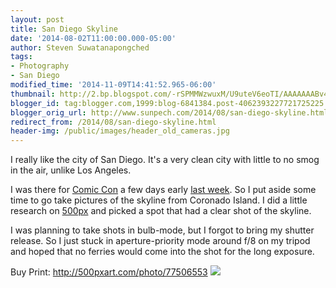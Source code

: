 ```yaml
---
layout: post
title: San Diego Skyline
date: '2014-08-02T11:00:00.000-05:00'
author: Steven Suwatanapongched
tags:
- Photography
- San Diego
modified_time: '2014-11-09T14:41:52.965-06:00'
thumbnail: http://2.bp.blogspot.com/-rSPMMWzwuxM/U9uteV6eoTI/AAAAAAABv4I/k-u3YnqEhJg/s600/2014-07-22+at+21-32-55.jpg
blogger_id: tag:blogger.com,1999:blog-6841384.post-4062393227721725225
blogger_orig_url: http://www.sunpech.com/2014/08/san-diego-skyline.html
redirect_from: /2014/08/san-diego-skyline.html
header-img: /public/images/header_old_cameras.jpg
---
```


I really like the city of San Diego. It's a very clean city with little to no smog in the air, unlike Los Angeles.

I was there for <a href="http://www.comic-con.org/cci">Comic Con</a> a few days early <a href="/2014/07/san-diego-comic-con-2014">last week</a>. So I put aside some time to go take pictures of the skyline from Coronado Island. I did a little research on <a href="http://www.500px.com/">500px</a> and picked a spot that had a clear shot of the skyline.

I was planning to take shots in bulb-mode, but I forgot to bring my shutter release. So I just stuck in aperture-priority mode around f/8 on my tripod and hoped that no ferries would come into the shot for the long exposure.

Buy Print: <a href="http://500pxart.com/photo/77506553">http://500pxart.com/photo/77506553</a>
<a href="http://2.bp.blogspot.com/-rSPMMWzwuxM/U9uteV6eoTI/AAAAAAABv4I/k-u3YnqEhJg/s600/2014-07-22+at+21-32-55.jpg" ><img border="0" src="http://2.bp.blogspot.com/-rSPMMWzwuxM/U9uteV6eoTI/AAAAAAABv4I/k-u3YnqEhJg/s600/2014-07-22+at+21-32-55.jpg"   /></a>
